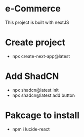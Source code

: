 # e-Commerce
This project is built with nextJS

# Create project
- npx create-next-app@latest

# Add ShadCN
- npx shadcn@latest init
- npx shadcn@latest add button

# Pakcage to install 
- npm i lucide-react